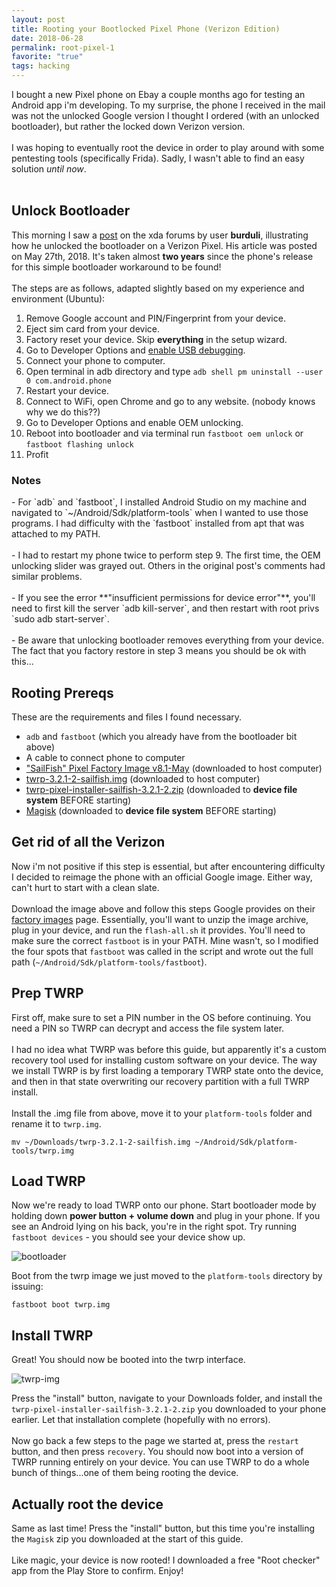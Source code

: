 ```yaml
---
layout: post
title: Rooting your Bootlocked Pixel Phone (Verizon Edition)
date: 2018-06-28
permalink: root-pixel-1
favorite: "true"
tags: hacking
---
```


I bought a new Pixel phone on Ebay a couple months ago for testing an Android app i'm developing. To my surprise,
the phone I received in the mail was not the unlocked Google version I thought I ordered (with an unlocked bootloader), but rather the locked down
Verizon version.
<br><br>
I was hoping to eventually root the device in order to play around with some pentesting tools (specifically Frida). Sadly, I wasn't able
to find an easy solution _until now_.
<br><br>

<h2>Unlock Bootloader</h2>

This morning I saw a [post](https://forum.xda-developers.com/pixel-xl/how-to/how-to-unlock-bootloader-verizon-pixel-t3796030) on the xda forums by user **burduli**,
illustrating how he unlocked the bootloader on a Verizon Pixel. His article was posted on May 27th, 2018. It's taken almost **two years** since the phone's release for this simple bootloader workaround to be found!
<br><br>
The steps are as follows, adapted slightly based on my experience and environment (Ubuntu):

1.  Remove Google account and PIN/Fingerprint from your device.
2.  Eject sim card from your device.
3.  Factory reset your device. Skip **everything** in the setup wizard.
4.  Go to Developer Options and [enable USB debugging](https://www.embarcadero.com/starthere/xe5/mobdevsetup/android/en/enabling_usb_debugging_on_an_android_device.html).
5.  Connect your phone to computer.
6.  Open terminal in adb directory and type
    `adb shell pm uninstall --user 0 com.android.phone`
7.  Restart your device.
8.  Connect to WiFi, open Chrome and go to any website. (nobody knows why we do this??)
9.  Go to Developer Options and enable OEM unlocking.
10. Reboot into bootloader and via terminal run
    `fastboot oem unlock`
    or
    `fastboot flashing unlock`
11. Profit

<h3>Notes</h3>
- For `adb` and `fastboot`, I installed Android Studio on my machine and navigated to `~/Android/Sdk/platform-tools` when I wanted to use those programs. I had difficulty with the `fastboot` installed from apt that was attached to my PATH.
<br><br>
- I had to restart my phone twice to perform step 9. The first time, the OEM unlocking slider was grayed out. Others in the original post's comments had similar problems.
<br><br>
- If you see the error **"insufficient permissions for device error"**, you'll need to first kill the server `adb kill-server`, and then restart with root privs `sudo adb start-server`.
<br><br>
- Be aware that unlocking bootloader removes everything from your device. The fact that you factory restore in step 3 means you should be ok with this...

<h2>Rooting Prereqs</h2>

These are the requirements and files I found necessary.

- `adb` and `fastboot` (which you already have from the bootloader bit above)
- A cable to connect phone to computer
- ["SailFish" Pixel Factory Image v8.1-May](https://dl.google.com/dl/android/aosp/sailfish-opm4.171019.016.b1-factory-68c3a77d.zip) (downloaded to host computer)
- [twrp-3.2.1-2-sailfish.img](https://dl.twrp.me/sailfish/twrp-3.2.1-2-sailfish.img.html) (downloaded to host computer)
- [twrp-pixel-installer-sailfish-3.2.1-2.zip](https://dl.twrp.me/sailfish/twrp-pixel-installer-sailfish-3.2.1-2.zip.html) (downloaded to **device file system** BEFORE starting)
- [Magisk](https://forum.xda-developers.com/apps/magisk/official-magisk-v7-universal-systemless-t3473445) (downloaded to **device file system** BEFORE starting)

<h2>Get rid of all the Verizon</h2>

Now i'm not positive if this step is essential, but after encountering difficulty I decided to reimage the phone with an official Google
image. Either way, can't hurt to start with a clean slate.
<br><br>
Download the image above and follow this steps Google provides on their [factory images](https://developers.google.com/android/images) page.
Essentially, you'll want to unzip the image archive, plug in your device, and run the `flash-all.sh` it provides. You'll need to make sure the
correct `fastboot` is in your PATH. Mine wasn't, so I modified the four spots that `fastboot` was called in the script and wrote out the full path (`~/Android/Sdk/platform-tools/fastboot`).

<h2>Prep TWRP</h2>

First off, make sure to set a PIN number in the OS before continuing. You need a PIN so TWRP can decrypt and access the file system later.
<br><br>
I had no idea what TWRP was before this guide, but apparently it's a custom recovery tool used for installing custom software on your device. The way we
install TWRP is by first loading a temporary TWRP state onto the device, and then in that state overwriting our recovery partition with a full TWRP install.
<br><br>
Install the .img file from above, move it to your `platform-tools` folder and rename it to `twrp.img`.

`mv ~/Downloads/twrp-3.2.1-2-sailfish.img ~/Android/Sdk/platform-tools/twrp.img`

<h2>Load TWRP</h2>

Now we're ready to load TWRP onto our phone. Start bootloader mode by holding down **power button + volume down** and plug in your phone. If you see an Android lying on his back, you're in the right spot. Try running `fastboot devices` - you should see your device show up.

![bootloader]({{site.url}}/assets/rooting-guide/bootloader.png)

Boot from the twrp image we just moved to the `platform-tools` directory by issuing:

`fastboot boot twrp.img`

<h2>Install TWRP</h2>

Great! You should now be booted into the twrp interface.

![twrp-img]({{site.url}}/assets/rooting-guide/twrp.png)

Press the "install" button, navigate to your Downloads folder, and install the `twrp-pixel-installer-sailfish-3.2.1-2.zip` you downloaded to your phone earlier. Let that installation complete (hopefully with no errors).
<br><br>
Now go back a few steps to the page we started at, press the `restart` button, and then press `recovery`. You should now boot into a version of TWRP running entirely on your device. You can use TWRP to do a whole bunch of things...one of them being rooting the device.

<h2>Actually root the device</h2>

Same as last time! Press the "install" button, but this time you're installing the `Magisk` zip you downloaded at the start of this guide.
<br><br>
Like magic, your device is now rooted! I downloaded a free "Root checker" app from the Play Store to confirm. Enjoy!
